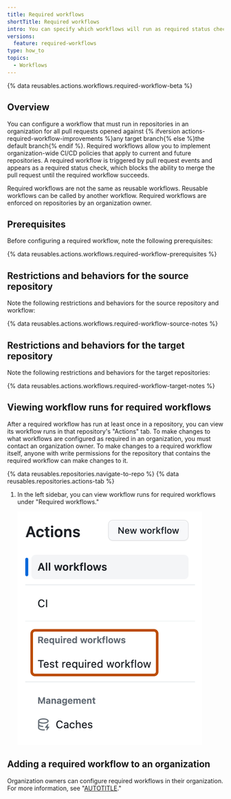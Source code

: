 ```yaml
---
title: Required workflows
shortTitle: Required workflows
intro: You can specify which workflows will run as required status checks in all repositories or selected repositories in your organization.
versions:
  feature: required-workflows
type: how_to
topics:
  - Workflows
---
```


{% data reusables.actions.workflows.required-workflow-beta %}

## Overview

You can configure a workflow that must run in repositories in an organization for all pull requests opened against {% ifversion actions-required-workflow-improvements %}any target branch{% else %}the default branch{% endif %}. Required workflows allow you to implement organization-wide CI/CD policies that apply to current and future repositories. A required workflow is triggered by pull request events and appears as a required status check, which blocks the ability to merge the pull request until the required workflow succeeds.

Required workflows are not the same as reusable workflows. Reusable workflows can be called by another workflow. Required workflows are enforced on repositories by an organization owner.

## Prerequisites

Before configuring a required workflow, note the following prerequisites:

{% data reusables.actions.workflows.required-workflow-prerequisites %}

## Restrictions and behaviors for the source repository

Note the following restrictions and behaviors for the source repository and workflow:

{% data reusables.actions.workflows.required-workflow-source-notes %}

## Restrictions and behaviors for the target repository

Note the following restrictions and behaviors for the target repositories:

{% data reusables.actions.workflows.required-workflow-target-notes %}

## Viewing workflow runs for required workflows

After a required workflow has run at least once in a repository, you can view its workflow runs in that repository's "Actions" tab. To make changes to what workflows are configured as required in an organization, you must contact an organization owner. To make changes to a required workflow itself, anyone with write permissions for the repository that contains the required workflow can make changes to it.

{% data reusables.repositories.navigate-to-repo %}
{% data reusables.repositories.actions-tab %}
1. In the left sidebar, you can view workflow runs for required workflows under "Required workflows."

   ![Screenshot of the sidebar on the "Actions" page. A subsection, labeled "Required workflows", contains an entry called "Test required workflow" and is outlined in dark orange.](/assets/images/help/settings/view-required-workflows.png)



## Adding a required workflow to an organization

Organization owners can configure required workflows in their organization. For more information, see "[AUTOTITLE](/organizations/managing-organization-settings/disabling-or-limiting-github-actions-for-your-organization#adding-a-required-workflow-to-an-organization)."
